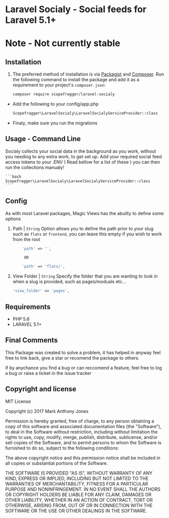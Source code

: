 # Laravel Socialy - Social feeds for Laravel 5.1+
# Note - Not currently stable

## Installation

1. The preferred method of installation is via [Packagist][] and [Composer][]. Run the following command to install the package and add it as a requirement to your project's `composer.json`:

    ```bash
    composer require scopefragger/laravel-socialy
    ```

- Add the following to your config/app.php

    ```bash
    Scopefragger\LaravelSocialy\LaravelSocialyServiceProvider::class
    ```


- Finaly,  make sure you run the migrations


## Usage - Command Line

Socialy collects your social data in the background as you work,  without you needing to any extra work,  to get set up.  Add your required social feed access tokens to your .ENV ( Read bellow for a list of these ) you can then run the collections manualy!

    ```bash
    Scopefragger\LaravelSocialy\LaravelSocialyServiceProvider::class
    ```



## Config

As with most Laravel packages,  Magic Views has the abuilty to define some options

1. Path | ``` String ```
Option allows you to define the path prior to your slug such as `flats` or `frontend`,  you can leave this empty if you wish to work from the root

    ```php
        'path' => '',
    ```

            OR

    ```php
        'path' => 'flats/',
    ```

2. View Folder | ``` String ```
Specify the folder that you are wanting to look in when a slug is provided,  such as pages/moduals etc...
    ```php
    'view_folder' => 'pages',
    ```
## Requirements

- PHP 5.6
- LARAVEL 5.1+


## Final Comments
This Package was created to solve a problem,  it has helped in anyway feel free to link back, give a star or recomend the package to others.

If by anychance you find a bug or can reccomend a feature,  feel free to log a bug or raise a ticket in the issue tracker

## Copyright and license
MIT License

Copyright (c) 2017 Mark Anthony Jones

Permission is hereby granted, free of charge, to any person obtaining a copy
of this software and associated documentation files (the "Software"), to deal
in the Software without restriction, including without limitation the rights
to use, copy, modify, merge, publish, distribute, sublicense, and/or sell
copies of the Software, and to permit persons to whom the Software is
furnished to do so, subject to the following conditions:

The above copyright notice and this permission notice shall be included in all
copies or substantial portions of the Software.

THE SOFTWARE IS PROVIDED "AS IS", WITHOUT WARRANTY OF ANY KIND, EXPRESS OR
IMPLIED, INCLUDING BUT NOT LIMITED TO THE WARRANTIES OF MERCHANTABILITY,
FITNESS FOR A PARTICULAR PURPOSE AND NONINFRINGEMENT. IN NO EVENT SHALL THE
AUTHORS OR COPYRIGHT HOLDERS BE LIABLE FOR ANY CLAIM, DAMAGES OR OTHER
LIABILITY, WHETHER IN AN ACTION OF CONTRACT, TORT OR OTHERWISE, ARISING FROM,
OUT OF OR IN CONNECTION WITH THE SOFTWARE OR THE USE OR OTHER DEALINGS IN THE
SOFTWARE.

[app]: http://tools.ietf.org/html/rfc4122
[packagist]: https://packagist.org/packages/scopefragger/mappy
[composer]: http://getcomposer.org/
[source]: https://github.com/scopefragger/mappy
[release]: https://packagist.org/packages/scopefragger/mappy




